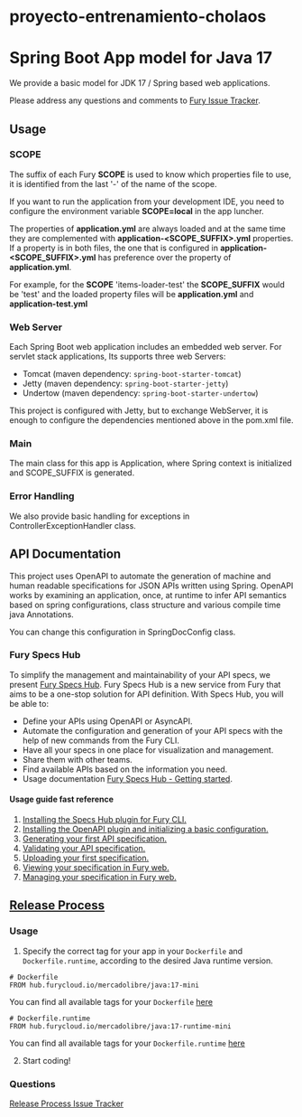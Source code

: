 # proyecto-entrenamiento-cholaos

# Spring Boot App model for Java 17

We provide a basic model for JDK 17 / Spring based web applications.

Please address any questions and comments to [Fury Issue Tracker](https://github.com/mercadolibre/fury/issues).

## Usage

### SCOPE

The suffix of each Fury **SCOPE** is used to know which properties file to use, it is identified from the last '-' of the name of the scope.

If you want to run the application from your development IDE, you need to configure the environment variable **SCOPE=local** in the app luncher.

The properties of **application.yml** are always loaded and at the same time they are complemented with **application-<SCOPE_SUFFIX>.yml** properties. If a property is in both files, the one that is configured in **application-<SCOPE_SUFFIX>.yml** has preference over the property of **application.yml**.

For example, for the **SCOPE** 'items-loader-test' the **SCOPE_SUFFIX** would be 'test' and the loaded property files will be **application.yml** and **application-test.yml**

### Web Server

Each Spring Boot web application includes an embedded web server. For servlet stack applications, Its supports three web Servers:
  * Tomcat (maven dependency: `spring-boot-starter-tomcat`)
  * Jetty (maven dependency: `spring-boot-starter-jetty`)
  * Undertow (maven dependency: `spring-boot-starter-undertow`)

This project is configured with Jetty, but to exchange WebServer, it is enough to configure the dependencies mentioned above in the pom.xml file.

### Main

The main class for this app is Application, where Spring context is initialized and SCOPE_SUFFIX is generated.

### Error Handling

We also provide basic handling for exceptions in ControllerExceptionHandler class.

## API Documentation

This project uses OpenAPI to automate the generation of machine and human readable specifications for JSON APIs written using Spring. OpenAPI works by examining an application, once, at runtime to infer API semantics based on spring configurations, class structure and various compile time java Annotations.

You can change this configuration in SpringDocConfig class.

### Fury Specs Hub

To simplify the management and maintainability of your API specs, we present [Fury Specs Hub](https://furydocs.io/specs-hub/latest/guide/#/). Fury Specs Hub is a new service from Fury that aims to be a one-stop solution for API definition. With Specs Hub, you will be able to:
- Define your APIs using OpenAPI or AsyncAPI.
- Automate the configuration and generation of your API specs with the help of new commands from the Fury CLI.
- Have all your specs in one place for visualization and management.
- Share them with other teams.
- Find available APIs based on the information you need.
- Usage documentation [Fury Specs Hub - Getting started](https://furydocs.io/specs-hub/latest/guide/#/tutorial/).

#### Usage guide fast reference

1. [Installing the Specs Hub plugin for Fury CLI.](https://furydocs.io/specs-hub/latest/guide/#/tutorial/install-specs-hub-furycli)
2. [Installing the OpenAPI plugin and initializing a basic configuration.](https://furydocs.io/specs-hub/latest/guide/#/tutorial/install-open-api)
3. [Generating your first API specification.](https://furydocs.io/specs-hub/latest/guide/#/tutorial/generate-open-api-spec)
4. [Validating your API specification.](https://furydocs.io/specs-hub/latest/guide/#/tutorial/validate-specs)
5. [Uploading your first specification.](https://furydocs.io/specs-hub/latest/guide/#/tutorial/upload-spec)
6. [Viewing your specification in Fury web.](https://furydocs.io/specs-hub/latest/guide/#/tutorial/view-spec)
7. [Managing your specification in Fury web.](https://furydocs.io/specs-hub/latest/guide/#/tutorial/manage-spec)

## [Release Process](https://release-process.furycloud.io/#/)

### Usage

1. Specify the correct tag for your app in your `Dockerfile` and `Dockerfile.runtime`, according to the desired Java runtime version.

```
# Dockerfile
FROM hub.furycloud.io/mercadolibre/java:17-mini
```

You can find all available tags for your `Dockerfile` [here](https://github.com/mercadolibre/fury_java-mini#supported-tags)

```
# Dockerfile.runtime
FROM hub.furycloud.io/mercadolibre/java:17-runtime-mini
```

You can find all available tags for your `Dockerfile.runtime` [here](https://github.com/mercadolibre/fury_java-mini-runtime#supported-tags)

2. Start coding!

### Questions

[Release Process Issue Tracker](https://github.com/mercadolibre/fury_release-process/issues)
